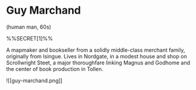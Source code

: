 # Guy Marchand

(human man, 60s)

%%SECRET[1]%%

A mapmaker and bookseller from a solidly middle-class merchant family, originally from Isingue. Lives in Nordgate, in a modest house and shop on Scrollwright Steet, a major thoroughfare linking Magnus and Godhome and the center of book production in Tollen. 

![[guy-marchand.png]]